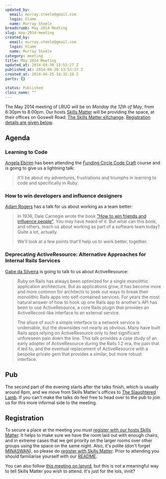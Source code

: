 ```yaml
--- 
updated_by: 
  email: murray.steele@gmail.com
  login: hlame
  name: Murray Steele
breadcrumb: May 2014 Meeting
slug: may-2014-meeting
created_by: 
  email: murray.steele@gmail.com
  login: hlame
  name: Murray Steele
category: meeting
title: May 2014 Meeting
updated_at: 2014-04-30 13:53:27 Z
published_at: 2014-04-30 13:53:27 Z
created_at: 2014-04-25 14:32:18 Z
parts: {}

status: Published
class_name: ""
---
```


The May 2014 meeting of LRUG will be on *Monday the 12th of May*, from 6:30pm to 8:00pm.  Our hosts [Skills Matter](http://skillsmatter.com/) will be providing the space, at their offices on Goswell Road; [The Skills Matter eXchange](https://skillsmatter.com/locations/96-skills-matter-exchange).  <a href="#may14registration">Registration details are given below</a>.

Agenda
------

### Learning to Code

[Angela Ebirim](https://twitter.com/obia67) has been attending the [Funding Circle Code Craft](http://tech.fundingcircle.com/codecraft/) course and is going to give us a lightning talk:

> It'll be about my adventures, frustrations and triumphs in learning to code and specifically in Ruby.

### How to win developers and influence designers

[Adam Rogers](https://twitter.com/rodreegez) has a talk for us about working as a team better:

> In 1936, Dale Carnegie wrote the book ["How to win friends and influence people"](http://www.amazon.co.uk/How-Win-Friends-Influence-People/dp/0091906814/). 
> You may have heard of it. But what can this book, and others, teach us about 
> working as part of a software team today? Quite a lot, actually.
>
> We'll look at a few points that'll help us to work better, together.

### Deprecating ActiveResource: Alternative Approaches for Internal Rails Services

[Gabe da Silveira](https://twitter.com/dasil003) is going to talk to us about ActiveResource:

> Ruby on Rails has always been optimized for a single monolithic application
> architecture.  But as applications grow, it has become more and more common 
> for architects to seek out ways to break their monolithic Rails apps into 
> self-contained services.  For years the most natural answer of how to hook
> up one Rails app to another's API has been to use ActiveResource, a core 
> Rails plugin that provides an ActiveRecord-like interface to an external service.
> 
> The allure of such a simple interface to a network service is undeniable, but
> the downsides not nearly as obvious.  Many have built Rails apps relying on 
> ActiveResource only to feel significant unforeseen pain down the line.  This 
> talk provides a case study of an early adopter of ActiveResource during the 
> Rails 1.2 era, the pain that it led to, and the eventual replacement of
> ActiveResource with a bespoke private gem that provides a similar, but more
> robust interface.

Pub
---

The second part of the evening starts after the talks finish, which is usually around 8pm, and we move from Skills Matter's offices to [The Slaughtered Lamb](http://www.theslaughteredlambpub.com/).  If you can't make the talks do feel free to head over to the pub to join us for this more informal side to the meeting.

Registration <a name="may14registration">&nbsp;</a>
---------------------------------------------------

To secure a place at the meeting you *must* [register with our hosts Skills Matter](https://skillsmatter.com/meetups/6382-learning-to-code-how-to-win-developers-and-deprecating-activeresource).  It helps to make sure we have the room laid out with enough chairs, and in extreme cases that we get priority on the larger rooms over other groups using the space on the same night.  Also, it's polite (don't forget [MINASWAN](http://oreilly.com/ruby/excerpts/ruby-learning-rails/ruby-glossary.html#I_indexterm_d1e32036)), so please do [register with Skills Matter](https://skillsmatter.com/meetups/6382-learning-to-code-how-to-win-developers-and-deprecating-activeresource).  Prior to attending you should familiarise yourself with our [README](http://readme.lrug.org/).

You can also follow [this meeting on lanyrd](http://lanyrd.com/2014/lrug-may/), but this is not a meaningful way to tell Skills Matter you wish to attend.  It's just for the lols, innit?
